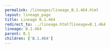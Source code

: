 ```yaml
---
permalink: /lineages/lineage_B.1.464.html
layout: lineage_page
title: Lineage B.1.464
redirect_to: ../lineage.html?lineage=B.1.464
lineage: B.1.464
parent: B.1
children: ['B.1.464']
---
```


